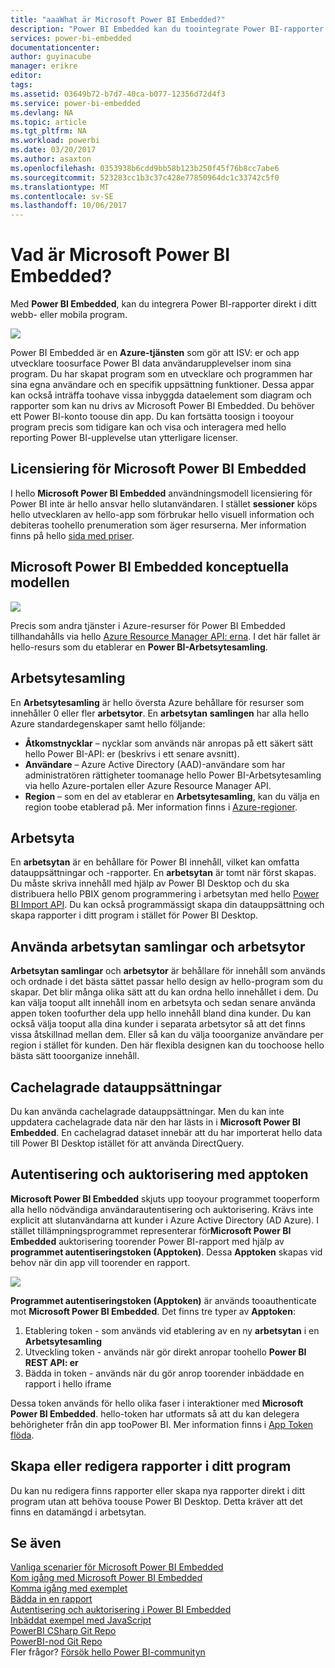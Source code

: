 ```yaml
---
title: "aaaWhat är Microsoft Power BI Embedded?"
description: "Power BI Embedded kan du toointegrate Power BI-rapporter till dina webb- eller mobila program så att du inte behöver toobuild anpassade lösningar."
services: power-bi-embedded
documentationcenter: 
author: guyinacube
manager: erikre
editor: 
tags: 
ms.assetid: 03649b72-b7d7-40ca-b077-12356d72d4f3
ms.service: power-bi-embedded
ms.devlang: NA
ms.topic: article
ms.tgt_pltfrm: NA
ms.workload: powerbi
ms.date: 03/20/2017
ms.author: asaxton
ms.openlocfilehash: 0353938b6cdd9bb58b123b250f45f76b8cc7abe6
ms.sourcegitcommit: 523283cc1b3c37c428e77850964dc1c33742c5f0
ms.translationtype: MT
ms.contentlocale: sv-SE
ms.lasthandoff: 10/06/2017
---
```

# <a name="what-is-microsoft-power-bi-embedded"></a>Vad är Microsoft Power BI Embedded?
Med **Power BI Embedded**, kan du integrera Power BI-rapporter direkt i ditt webb- eller mobila program.

![](media/powerbi-embedded-whats-is/what-is.png)

Power BI Embedded är en **Azure-tjänsten** som gör att ISV: er och app utvecklare toosurface Power BI data användarupplevelser inom sina program. Du har skapat program som en utvecklare och programmen har sina egna användare och en specifik uppsättning funktioner. Dessa appar kan också inträffa toohave vissa inbyggda dataelement som diagram och rapporter som kan nu drivs av Microsoft Power BI Embedded. Du behöver ett Power BI-konto toouse din app. Du kan fortsätta toosign i tooyour program precis som tidigare kan och visa och interagera med hello reporting Power BI-upplevelse utan ytterligare licenser.

## <a name="licensing-for-microsoft-power-bi-embedded"></a>Licensiering för Microsoft Power BI Embedded
I hello **Microsoft Power BI Embedded** användningsmodell licensiering för Power BI inte är hello ansvar hello slutanvändaren.  I stället **sessioner** köps hello utvecklaren av hello-app som förbrukar hello visuell information och debiteras toohello prenumeration som äger resurserna. Mer information finns på hello [sida med priser](https://azure.microsoft.com/en-us/pricing/details/power-bi-embedded/).

## <a name="microsoft-power-bi-embedded-conceptual-model"></a>Microsoft Power BI Embedded konceptuella modellen

![](media/powerbi-embedded-whats-is/model.png)

Precis som andra tjänster i Azure-resurser för Power BI Embedded tillhandahålls via hello [Azure Resource Manager API: erna](https://msdn.microsoft.com/library/mt712306.aspx). I det här fallet är hello-resurs som du etablerar en **Power BI-Arbetsytesamling**.

## <a name="workspace-collection"></a>Arbetsytesamling
En **Arbetsytesamling** är hello översta Azure behållare för resurser som innehåller 0 eller fler **arbetsytor**.  En **arbetsytan** **samlingen** har alla hello Azure standardegenskaper samt hello följande:

* **Åtkomstnycklar** – nycklar som används när anropas på ett säkert sätt hello Power BI-API: er (beskrivs i ett senare avsnitt).
* **Användare** – Azure Active Directory (AAD)-användare som har administratören rättigheter toomanage hello Power BI-Arbetsytesamling via hello Azure-portalen eller Azure Resource Manager API.
* **Region** – som en del av etablerar en **Arbetsytesamling**, kan du välja en region toobe etablerad på. Mer information finns i [Azure-regioner](https://azure.microsoft.com/regions/).

## <a name="workspace"></a>Arbetsyta
En **arbetsytan** är en behållare för Power BI innehåll, vilket kan omfatta datauppsättningar och -rapporter. En **arbetsytan** är tomt när först skapas. Du måste skriva innehåll med hjälp av Power BI Desktop och du ska distribuera hello PBIX genom programmering i arbetsytan med hello [Power BI Import API](https://msdn.microsoft.com/library/mt711504.aspx). Du kan också programmässigt skapa din datauppsättning och skapa rapporter i ditt program i stället för Power BI Desktop.

## <a name="using-workspace-collections-and-workspaces"></a>Använda arbetsytan samlingar och arbetsytor
**Arbetsytan samlingar** och **arbetsytor** är behållare för innehåll som används och ordnade i det bästa sättet passar hello design av hello-program som du skapar. Det blir många olika sätt att du kan ordna hello innehållet i dem. Du kan välja tooput allt innehåll inom en arbetsyta och sedan senare använda appen token toofurther dela upp hello innehåll bland dina kunder. Du kan också välja tooput alla dina kunder i separata arbetsytor så att det finns vissa åtskillnad mellan dem. Eller så kan du välja tooorganize användare per region i stället för kunden. Den här flexibla designen kan du toochoose hello bästa sätt tooorganize innehåll.

## <a name="cached-datasets"></a>Cachelagrade datauppsättningar
Du kan använda cachelagrade datauppsättningar.  Men du kan inte uppdatera cachelagrade data när den har lästs in i **Microsoft Power BI Embedded**. En cachelagrad dataset innebär att du har importerat hello data till Power BI Desktop istället för att använda DirectQuery.

## <a name="authentication-and-authorization-with-app-tokens"></a>Autentisering och auktorisering med apptoken
**Microsoft Power BI Embedded** skjuts upp tooyour programmet tooperform alla hello nödvändiga användarautentisering och auktorisering. Krävs inte explicit att slutanvändarna att kunder i Azure Active Directory (AD Azure).  I stället tillämpningsprogrammet representerar för**Microsoft Power BI Embedded** auktorisering toorender Power BI-rapport med hjälp av **programmet autentiseringstoken (Apptoken)**.  Dessa **Apptoken** skapas vid behov när din app vill toorender en rapport.

![](media/powerbi-embedded-whats-is/app-tokens.png)

**Programmet autentiseringstoken (Apptoken)** är används tooauthenticate mot **Microsoft Power BI Embedded**.  Det finns tre typer av **Apptoken**:

1. Etablering token - som används vid etablering av en ny **arbetsytan** i en **Arbetsytesamling**
2. Utveckling token - används när gör direkt anropar toohello **Power BI REST API: er**
3. Bädda in token - används när du gör anrop toorender inbäddade en rapport i hello iframe

Dessa token används för hello olika faser i interaktioner med **Microsoft Power BI Embedded**.  hello-token har utformats så att du kan delegera behörigheter från din app tooPower BI. Mer information finns i [App Token flöda](power-bi-embedded-app-token-flow.md).

## <a name="create-or-edit-reports-within-your-application"></a>Skapa eller redigera rapporter i ditt program

Du kan nu redigera finns rapporter eller skapa nya rapporter direkt i ditt program utan att behöva toouse Power BI Desktop. Detta kräver att det finns en datamängd i arbetsytan.

## <a name="see-also"></a>Se även

[Vanliga scenarier för Microsoft Power BI Embedded](power-bi-embedded-scenarios.md)  
[Kom igång med Microsoft Power BI Embedded](power-bi-embedded-get-started.md)  
[Komma igång med exemplet](power-bi-embedded-get-started-sample.md)  
[Bädda in en rapport](power-bi-embedded-embed-report.md)  
[Autentisering och auktorisering i Power BI Embedded](power-bi-embedded-app-token-flow.md)  
[Inbäddat exempel med JavaScript](https://microsoft.github.io/PowerBI-JavaScript/demo/)  
[PowerBI CSharp Git Repo](https://github.com/Microsoft/PowerBI-CSharp)  
[PowerBI-nod Git Repo](https://github.com/Microsoft/PowerBI-Node)  
Fler frågor? [Försök hello Power BI-communityn](http://community.powerbi.com/)
